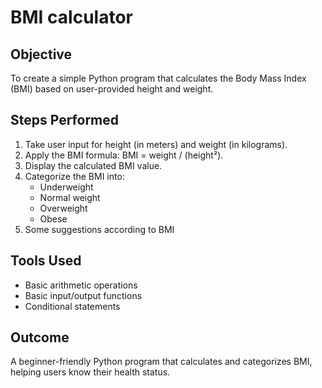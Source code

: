 # BMI calculator

## Objective
To create a simple Python program that calculates the Body Mass Index (BMI) based on user-provided height and weight.

## Steps Performed
1. Take user input for height (in meters) and weight (in kilograms).
2. Apply the BMI formula: BMI = weight / (height²).
3. Display the calculated BMI value.
4. Categorize the BMI into:
   - Underweight
   - Normal weight
   - Overweight
   - Obese
5. Some suggestions according to BMI

## Tools Used
- Basic arithmetic operations
- Basic input/output functions
- Conditional statements

## Outcome
A beginner-friendly Python program that calculates and categorizes BMI, helping users know their health status.
